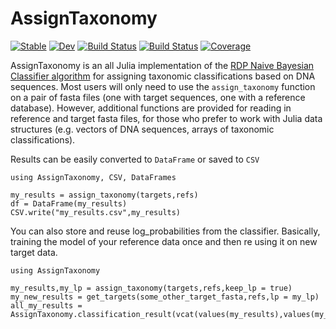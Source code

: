 # AssignTaxonomy

[![Stable](https://img.shields.io/badge/docs-stable-blue.svg)](https://EvoArt.github.io/AssignTaxonomy.jl/stable)
[![Dev](https://img.shields.io/badge/docs-dev-blue.svg)](https://EvoArt.github.io/AssignTaxonomy.jl/dev)
[![Build Status](https://github.com/EvoArt/AssignTaxonomy.jl/workflows/CI/badge.svg)](https://github.com/EvoArt/AssignTaxonomy.jl/actions)
[![Build Status](https://ci.appveyor.com/api/projects/status/github/EvoArt/AssignTaxonomy.jl?svg=true)](https://ci.appveyor.com/project/EvoArt/AssignTaxonomy-jl)
[![Coverage](https://codecov.io/gh/EvoArt/AssignTaxonomy.jl/branch/master/graph/badge.svg)](https://codecov.io/gh/EvoArt/AssignTaxonomy.jl)


AssignTaxonomy is an all Julia implementation of the [RDP Naive Bayesian Classifier algorithm](https://pubmed.ncbi.nlm.nih.gov/17586664/) for assigning taxonomic classifications based on DNA sequences. Most users will only need to use the `assign_taxonomy` function on a pair of fasta files (one with target sequences, one with a reference database). However, additional functions are provided for reading in reference and target fasta files, for those who prefer to work with Julia data structures (e.g. vectors of DNA sequences, arrays of taxonomic classifications). 


Results can be easily converted to `DataFrame` or saved to `CSV`

```
using AssignTaxonomy, CSV, DataFrames

my_results = assign_taxonomy(targets,refs)
df = DataFrame(my_results)
CSV.write("my_results.csv",my_results)
```

You can also store and reuse log_probabilities from the classifier. Basically, training the model of your reference data once and then re using it on new target data.

```
using AssignTaxonomy

my_results,my_lp = assign_taxonomy(targets,refs,keep_lp = true)
my_new_results = get_targets(some_other_target_fasta,refs,lp = my_lp)
all_my_results = AssignTaxonomy.classification_result(vcat(values(my_results),values(my_results)))
```